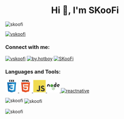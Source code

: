 <h1 align="center">Hi 👋, I'm SKooFi</h1>

<p align="left"> <img src="https://komarev.com/ghpvc/?username=skoofi&label=Profile%20views&color=0e75b6&style=flat" alt="skoofi" /> </p>

<p align="left"> <a href="https://twitter.com/vskoofi" target="blank"><img src="https://img.shields.io/twitter/follow/vskoofi?logo=twitter&style=for-the-badge" alt="vskoofi" /></a> </p>

<h3 align="left">Connect with me:</h3>
<p align="left">
<a href="https://twitter.com/oskoofi" target="blank"><img align="center" src="https://raw.githubusercontent.com/rahuldkjain/github-profile-readme-generator/master/src/images/icons/Social/twitter.svg" alt="vskoofi" height="30" width="40" /></a>
<a href="https://instagram.com/skoofi" target="blank"><img align="center" src="https://raw.githubusercontent.com/rahuldkjain/github-profile-readme-generator/master/src/images/icons/Social/instagram.svg" alt="by.hotboy" height="30" width="40" /></a>
<a href="https://discord.gg/llc" target="blank"><img align="center" src="https://raw.githubusercontent.com/rahuldkjain/github-profile-readme-generator/master/src/images/icons/Social/discord.svg" alt="SKooFi" height="30" width="40" /></a>
</p>

<h3 align="left">Languages and Tools:</h3>
<p align="left"> <a href="https://www.w3schools.com/css/" target="_blank" rel="noreferrer"> <img src="https://raw.githubusercontent.com/devicons/devicon/master/icons/css3/css3-original-wordmark.svg" alt="css3" width="40" height="40"/> </a> <a href="https://www.w3.org/html/" target="_blank" rel="noreferrer"> <img src="https://raw.githubusercontent.com/devicons/devicon/master/icons/html5/html5-original-wordmark.svg" alt="html5" width="40" height="40"/> </a> <a href="https://developer.mozilla.org/en-US/docs/Web/JavaScript" target="_blank" rel="noreferrer"> <img src="https://raw.githubusercontent.com/devicons/devicon/master/icons/javascript/javascript-original.svg" alt="javascript" width="40" height="40"/> </a> <a href="https://nodejs.org" target="_blank" rel="noreferrer"> <img src="https://raw.githubusercontent.com/devicons/devicon/master/icons/nodejs/nodejs-original-wordmark.svg" alt="nodejs" width="40" height="40"/> </a> <a href="https://reactnative.dev/" target="_blank" rel="noreferrer"> <img src="https://reactnative.dev/img/header_logo.svg" alt="reactnative" width="40" height="40"/> </a> </p>

<p><img align="left" src="https://github-readme-stats.vercel.app/api/top-langs?username=skoofi&show_icons=true&locale=en&layout=compact" alt="skoofi" /></p>

<p>&nbsp;<img align="center" src="https://github-readme-stats.vercel.app/api?username=skoofi&show_icons=true&locale=en" alt="skoofi" /></p>

<p><img align="center" src="https://github-readme-streak-stats.herokuapp.com/?user=skoofi&" alt="skoofi" /></p>

